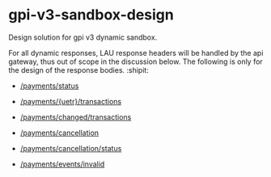 # gpi-v3-sandbox-design
Design solution for gpi v3 dynamic sandbox.

For all dynamic responses, LAU response headers will be handled by the api gateway, thus out of scope in the discussion below. The following is only for the design of the response bodies. :shipit:

* [/payments/status](payments-status.md)

* [/payments/{uetr}/transactions](payments-uetr-transactions.md)

* [/payments/changed/transactions](payments-changed-transactions.md)

* [/payments/cancellation](payments-cancellation.md)

* [/payments/cancellation/status](payments-cancellation-status.md)

* [/payments/events/invalid](payments-events-invalid.md)
